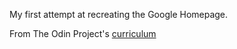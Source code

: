 My first attempt at recreating the Google Homepage.

From The Odin Project's [curriculum](http://www.theodinproject.com/courses/web-development-101/lessons/html-css)
